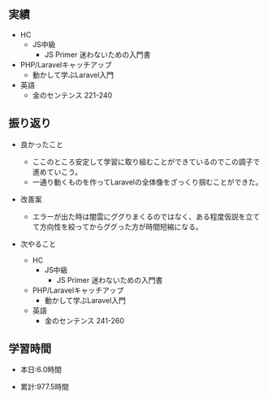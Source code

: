 ## 実績
  - HC
    - JS中級
      - JS Primer 迷わないための入門書
  - PHP/Laravelキャッチアップ
    - 動かして学ぶLaravel入門
  - 英語
    - 金のセンテンス 221-240


## 振り返り
- 良かったこと
  - ここのところ安定して学習に取り組むことができているのでこの調子で進めていこう。
  - 一通り動くものを作ってLaravelの全体像をざっくり掴むことができた。

- 改善案
  - エラーが出た時は闇雲にググりまくるのではなく、ある程度仮説を立てて方向性を絞ってからググった方が時間短縮になる。

- 次やること
  - HC
    - JS中級
      - JS Primer 迷わないための入門書
  - PHP/Laravelキャッチアップ
    - 動かして学ぶLaravel入門
  - 英語
    - 金のセンテンス 241-260

## 学習時間
- 本日:6.0時間

- 累計:977.5時間